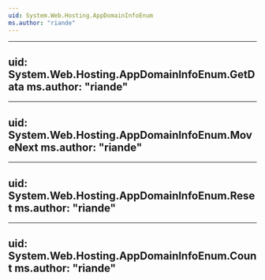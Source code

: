 ```yaml
---
uid: System.Web.Hosting.AppDomainInfoEnum
ms.author: "riande"
---
```


---
uid: System.Web.Hosting.AppDomainInfoEnum.GetData
ms.author: "riande"
---

---
uid: System.Web.Hosting.AppDomainInfoEnum.MoveNext
ms.author: "riande"
---

---
uid: System.Web.Hosting.AppDomainInfoEnum.Reset
ms.author: "riande"
---

---
uid: System.Web.Hosting.AppDomainInfoEnum.Count
ms.author: "riande"
---

